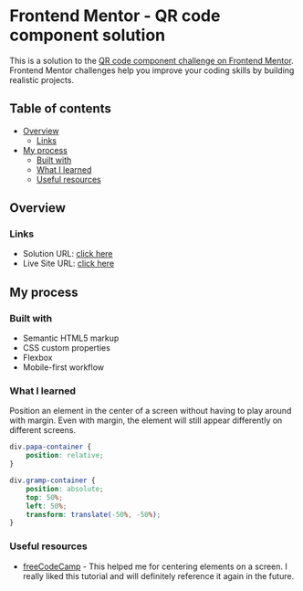 # Frontend Mentor - QR code component solution

This is a solution to the [QR code component challenge on Frontend Mentor](https://www.frontendmentor.io/challenges/qr-code-component-iux_sIO_H). Frontend Mentor challenges help you improve your coding skills by building realistic projects. 

## Table of contents

- [Overview](#overview)
  - [Links](#links)
- [My process](#my-process)
  - [Built with](#built-with)
  - [What I learned](#what-i-learned)
  - [Useful resources](#useful-resources)

## Overview

### Links

- Solution URL: [click here](https://github.com/gp0710/qr-code-card)
- Live Site URL: [click here](https://gp0710.github.io/qr-code-card/)

## My process

### Built with

- Semantic HTML5 markup
- CSS custom properties
- Flexbox
- Mobile-first workflow

### What I learned

Position an element in the center of a screen
without having to play around with margin. Even
with margin, the element will still appear differently on different screens.

```css
div.papa-container {
    position: relative;
}

div.gramp-container {
    position: absolute;
    top: 50%;
    left: 50%;
    transform: translate(-50%, -50%);
}
```

### Useful resources

- [freeCodeCamp](https://www.freecodecamp.org/news/how-to-center-a-div-with-css-10-different-ways/) - This helped me for centering elements on a screen. I really liked this tutorial and will definitely reference it again in the future.
